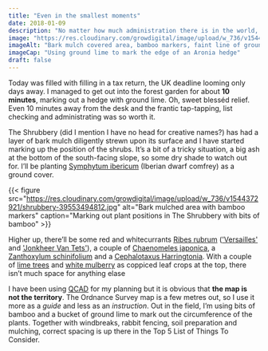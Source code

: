 ```yaml
---
title: "Even in the smallest moments"
date: 2018-01-09
description: "No matter how much administration there is in the world, I try to find some time to garden"
image: "https://res.cloudinary.com/growdigital/image/upload/w_736/v1544373031/marker-39572886252.jpg"
imageAlt: "Bark mulch covered area, bamboo markers, faint line of ground lime"
imageCap: "Using ground lime to mark the edge of an Aronia hedge"
draft: false
---
```


Today was filled with filling in a tax return, the UK deadline looming only days away. I managed to get out into the forest garden for about **10 minutes**, marking out a hedge with ground lime. Oh, sweet blesséd relief. Even 10 minutes away from the desk and the frantic tap-tapping, list checking and administrating was so worth it.

The Shrubbery (did I mention I have no head for creative names?) has had a layer of bark mulch diligently strewn upon its surface and I have started marking up the position of the shrubs. It’s a bit of a tricky situation, a big ash at the bottom of the south-facing slope, so some dry shade to watch out for. I’ll be planting [Symphytum ibericum](https://www.rhs.org.uk/plants/details?plantid=1894) (Iberian dwarf comfrey) as a ground cover.

{{< figure src="https://res.cloudinary.com/growdigital/image/upload/w_736/v1544372921/shrubbery-39553494812.jpg" alt="Bark mulched area with bamboo markers" caption="Marking out plant positions in The Shrubbery with bits of bamboo" >}}

Higher up, there’ll be some red and whitecurrants [Ribes rubrum](http://www.pfaf.org/user/Plant.aspx?LatinName=Ribes+rubrum) (['Versailles'](<https://www.rhs.org.uk/Plants/116982/Ribes-rubrum-Versailles-Blanche-(W-C)/Details>) and ['Jonkheer Van Tets'](https://www.rhs.org.uk/plants/details?plantid=5797)), a couple of [Chaenomeles japonica](http://www.pfaf.org/user/Plant.aspx?LatinName=Chaenomeles+japonica), a [Zanthoxylum schinifolium](http://pfaf.org/User/Plant.aspx?LatinName=Zanthoxylum+schinifolium) and a [Cephalotaxus Harringtonia](http://pfaf.org/user/Plant.aspx?LatinName=Cephalotaxus+harringtonia). With a couple of [lime trees](http://www.pfaf.org/user/Plant.aspx?LatinName=Tilia+cordata) and [white mulberry](http://www.pfaf.org/user/Plant.aspx?LatinName=morus+alba) as coppiced leaf crops at the top, there isn’t much space for anything elase

I have been using [QCAD](http://www.qcad.org/en/) for my planning but it is obvious that **the map is not the territory**. The Ordnance Survey map is a few metres out, so I use it more as a _guide_ and less as an _instruction_. Out in the field, I’m using bits of bamboo and a bucket of ground lime to mark out the circumference of the plants. Together with windbreaks, rabbit fencing, soil preparation and mulching, correct spacing is up there in the Top 5 List of Things To Consider.
